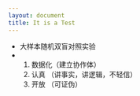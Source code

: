 ```yaml
---
layout: document
title: It is a Test
---
```

+ 大样本随机双盲对照实验
+ 
  1. 数据化（建立协作体）
  2. 认真  （讲事实，讲逻辑，不轻信）
  3. 开放  （可证伪）

